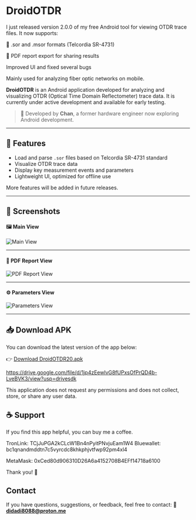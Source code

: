 # DroidOTDR
I just released version 2.0.0 of my free Android tool for viewing OTDR trace files.
It now supports:

📁 .sor and .msor formats (Telcordia SR-4731)

📄 PDF report export for sharing results

Improved UI and fixed several bugs

Mainly used for analyzing fiber optic networks on mobile.

**DroidOTDR** is an Android application developed for analyzing and visualizing OTDR (Optical Time Domain Reflectometer) trace data. It is currently under active development and available for early testing.

> 📱 Developed by **Chan**, a former hardware engineer now exploring Android development.

---

## 🔧 Features

- Load and parse `.sor` files based on Telcordia SR-4731 standard
- Visualize OTDR trace data
- Display key measurement events and parameters
- Lightweight UI, optimized for offline use

More features will be added in future releases.

---

## 📸 Screenshots

#### 🖼️ Main View  
![Main View](images/Droid2_OTDR1.jpg)

---

#### 🧪 PDF Report View  
![PDF Report View](images/Droid2_OTDR3.jpg)

---

#### ⚙️ Parameters View  
![Parameters View](images/Droid2_OTDR2.jpg)

---

## 📥 Download APK

You can download the latest version of the app below:

👉 [Download DroidOTDR20.apk](https://github.com/EmbeddedChan/DroidOTDR/raw/main/apk/DroidOTDR20.apk)

https://drive.google.com/file/d/1jp4zEewlvG8fUPxsOfPrQD4b-LveBVK3/view?usp=drivesdk


This application does not request any permissions and does not collect, store, or share any user data.

## ☕ Support

If you find this app helpful, you can buy me a coffee.

TronLink:
TCjJuPGA2kCLcW1Bn4nPyitPNvjuEam1W4
Bluewallet:
bc1qnandmddtn7c5vyrcdc8khkphjvtfwp92pm4xl4

MetaMask:
0xCed80d906310D26A6a4152708B4EFf14718a6100

Thank you! 🙏

## Contact
 
If you have questions, suggestions, or feedback, feel free to contact: 📧 **didadi8088@proton.me**